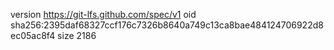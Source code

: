 version https://git-lfs.github.com/spec/v1
oid sha256:2395daf68327ccf176c7326b8640a749c13ca8bae484124706922d8ec05ac8f4
size 2186

